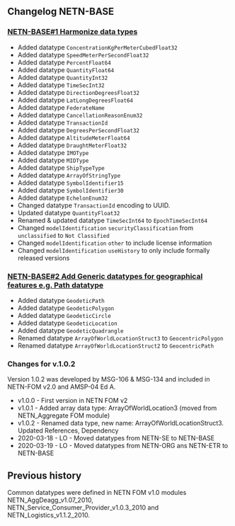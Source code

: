## Changelog NETN-BASE

### [NETN-BASE#1 Harmonize data types](https://github.com/AMSP-04/NETN-BASE/issues/1)
* Added datatype `ConcentrationKgPerMeterCubedFloat32`
* Added datatype `SpeedMeterPerSecondFloat32`
* Added datatype `PercentFloat64`
* Added datatype `QuantityFloat64`
* Added datatype `QuantityInt32`
* Added datatype `TimeSecInt32`
* Added datatype `DirectionDegreesFloat32`
* Added datatype `LatLongDegreesFloat64`
* Added datatype `FederateName`
* Added datatype `CancellationReasonEnum32`
* Added datatype `TransactionId`
* Added datatype `DegreesPerSecondFloat32` 
* Added datatype `AltitudeMeterFloat64 `
* Added datatype `DraughtMeterFloat32 `
* Added datatype `IMOType `
* Added datatype `MIDType`
* Added datatype `ShipTypeType`
* Added datatype `ArrayOfStringType`
* Added datatype `SymbolIdentifier15`
* Added datatype `SymbolIdentifier30`
* Added datatype `EchelonEnum32`
* Changed datatype `TransactionId` encoding to UUID.
* Updated datatype `QuantityFloat32`
* Renamed & updated datatype `TimeSecInt64` to `EpochTimeSecInt64` 
* Changed `modelIdentification` `securityClassification` from `unclassified` to `Not Classified`
* Changed `modelIdentification` `other` to include license information
* Changed `modelIdentification` `useHistory` to only include formally released versions


### [NETN-BASE#2 Add Generic datatypes for geographical features e.g. Path datatype](https://github.com/AMSP-04/NETN-BASE/issues/2)
* Added datatype `GeodeticPath`
* Added datatype `GeodeticPolygon`
* Added datatype `GeodeticCircle`
* Added datatype `GeodeticLocation`
* Added datatype `GeodeticQuadrangle`
* Renamed datatype `ArrayOfWorldLocationStruct3` to `GeocentricPolygon`
* Renamed datatype `ArrayOfWorldLocationStruct2` to `GeocentricPath`

### Changes for v.1.0.2
Version 1.0.2 was developed by MSG-106 & MSG-134 and included in NETN-FOM v2.0 and AMSP-04 Ed A.

* v1.0.0 - First version in NETN FOM v2
* v1.0.1 - Added array data type: ArrayOfWorldLocation3 (moved from NETN_Aggregate FOM module)
* v1.0.2 - Renamed data type, new name: ArrayOfWorldLocationStruct3. Updated References, Dependency
* 2020-03-18 - LO - Moved datatypes from NETN-SE to NETN-BASE
* 2020-03-19 - LO - Moved datatypes from NETN-ORG ans NETN-ETR to NETN-BASE

## Previous history
Common datatypes were defined in NETN FOM v1.0 modules NETN_AggDeagg_v1.07_2010, NETN_Service_Consumer_Provider_v1.0.3_2010 and NETN_Logistics_v1.1.2_2010.


